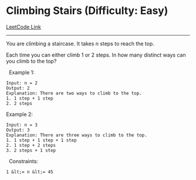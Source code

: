 # Climbing Stairs (Difficulty: Easy)

[LeetCode Link](https://leetcode.com/problems/climbing-stairs/)

---

You are climbing a staircase. It takes n steps to reach the top.

Each time you can either climb 1 or 2 steps. In how many distinct ways can you climb to the top?

&nbsp;
Example 1:

```
Input: n = 2
Output: 2
Explanation: There are two ways to climb to the top.
1. 1 step + 1 step
2. 2 steps
```

Example 2:

```
Input: n = 3
Output: 3
Explanation: There are three ways to climb to the top.
1. 1 step + 1 step + 1 step
2. 1 step + 2 steps
3. 2 steps + 1 step
```

&nbsp;
Constraints:


	1 &lt;= n &lt;= 45


